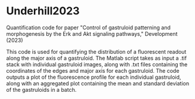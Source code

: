 # Underhill2023
Quantification code for paper "Control of gastruloid patterning and morphogenesis by the Erk and Akt signaling pathways," Development (2023)

This code is used for quantifying the distribution of a fluorescent readout along the major axis of a gastruloid. 
The Matlab script takes as input a .tif stack with individual gastruloid images, along with .txt files containing the coordinates
of the edges and major axis for each gastruloid. 
The code outputs a plot of the fluorescence profile for each individual gastruloid, along with an aggregated plot
containing the mean and standard deviation of the gastruloids in a batch.
